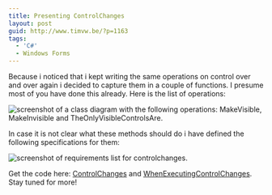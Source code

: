 ```yaml
---
title: Presenting ControlChanges
layout: post
guid: http://www.timvw.be/?p=1163
tags:
  - 'C#'
  - Windows Forms
---
```

Because i noticed that i kept writing the same operations on control over and over again i decided to capture them in a couple of functions. I presume most of you have done this already. Here is the list of operations:

![screenshot of a class diagram with the following operations: MakeVisible, MakeInvisible and TheOnlyVisibleControlsAre.](http://www.timvw.be/wp-content/images/controlchanges.cd.png)

In case it is not clear what these methods should do i have defined the following specifications for them:

![screenshot of requirements list for controlchanges.](http://www.timvw.be/wp-content/images/controlchanges.specs.png)

Get the code here: [ControlChanges](http://www.timvw.be/wp-content/code/csharp/ControlChanges.cs.txt) and [WhenExecutingControlChanges](http://www.timvw.be/wp-content/code/csharp/WhenExecutingControlChanges.cs.txt). Stay tuned for more!
